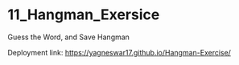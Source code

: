 ﻿# 11_Hangman_Exersice

Guess the Word, and Save Hangman

Deployment link: https://yagneswar17.github.io/Hangman-Exercise/

